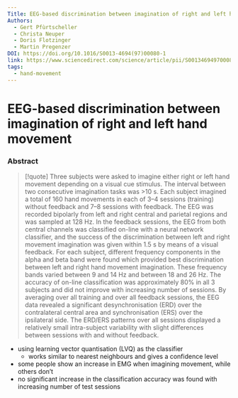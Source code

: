 ```yaml
---
Title: EEG-based discrimination between imagination of right and left hand movement
Authors:
  - Gert Pfùrtscheller
  - Christa Neuper
  - Doris Flotzinger
  - Martin Pregenzer
DOI: https://doi.org/10.1016/S0013-4694(97)00080-1
link: https://www.sciencedirect.com/science/article/pii/S0013469497000801
tags:
  - hand-movement
---
```

# EEG-based discrimination between imagination of right and left hand movement

### Abstract
>[!quote] Three subjects were asked to imagine either right or left hand movement depending on a visual cue stimulus. The interval between two consecutive imagination tasks was >10 s. Each subject imagined a total of 160 hand movements in each of 3–4 sessions (training) without feedback and 7–8 sessions with feedback. The EEG was recorded bipolarly from left and right central and parietal regions and was sampled at 128 Hz. In the feedback sessions, the EEG from both central channels was classified on-line with a neural network classifier, and the success of the discrimination between left and right movement imagination was given within 1.5 s by means of a visual feedback. For each subject, different frequency components in the alpha and beta band were found which provided best discrimination between left and right hand movement imagination. These frequency bands varied between 9 and 14 Hz and between 18 and 26 Hz. The accuracy of on-line classification was approximately 80% in all 3 subjects and did not improve with increasing number of sessions. By averaging over all training and over all feedback sessions, the EEG data revealed a significant desynchronisation (ERD) over the contralateral central area and synchronisation (ERS) over the ipsilateral side. The ERD/ERS patterns over all sessions displayed a relatively small intra-subject variability with slight differences between sessions with and without feedback.

- using learning vector quantisation (LVQ) as the classifier
    - works similar to nearest neighbours and gives a confidence level
- some people show an increase in EMG when imagining movement, while others don’t
- no significant increase in the classification accuracy was found with increasing number of test sessions